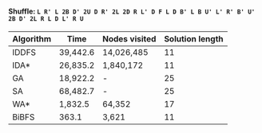 #### Shuffle: `L R' L 2B D' 2U D R' 2L 2D R L' D F L D B' L B U' L' R' B' U' 2B D' 2L R L D L' R U`
| Algorithm | Time | Nodes visited | Solution length |
| ----- | ----- | ----- | ----- |
| IDDFS | 39,442.6 | 14,026,485 | 11 |
| IDA* | 26,835.2 | 1,840,172 | 11 |
| GA | 18,922.2 | - | 25 |
| SA | 68,482.7 | - | 25 |
| WA* | 1,832.5 | 64,352 | 17 |
| BiBFS | 363.1 | 3,621 | 11 |